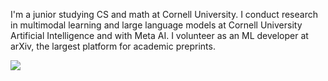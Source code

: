 I'm a junior studying CS and math at Cornell University. I conduct research in multimodal learning and large language models at Cornell University Artificial Intelligence and with Meta AI. I volunteer as an ML developer at arXiv, the largest platform for academic preprints.

![](https://img.shields.io/badge/dynamic/json?logo=github&label=GitHub%20Stars&style=for-the-badge&query=%24.stars&url=https://api.github-star-counter.workers.dev/user/fengyuli-dev)
